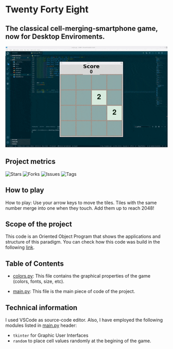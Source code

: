 # Twenty Forty Eight

## The classical cell-merging-smartphone game, now for Desktop Enviroments.

![Demo](/Media/demo.gif)

## Project metrics

![Stars](https://img.shields.io/github/stars/Meluiscruz/Twenty_Forty_Eight.svg)
![Forks](https://img.shields.io/github/forks/Meluiscruz/Twenty_Forty_Eight.svg)
![Issues](https://img.shields.io/github/issues/Meluiscruz/Twenty_Forty_Eight.svg)
![Tags](https://img.shields.io/github/tag/Meluiscruz/Twenty_Forty_Eight.svg)

## How to play

How to play: Use your arrow keys to move the tiles. Tiles with the same number merge into one when they touch. Add them up to reach 2048!

## Scope of the project

This code is an Oriented Object Program that shows the applications and structure of this paradigm. You can check how this code was build in the following [link](https://www.youtube.com/watch?v=b4XP2IcI-Bg&t=437s "How to code 2048 in 20 minutes").

## Table of Contents

- [colors.py](https://github.com/Meluiscruz/Twenty_Forty_Eight/blob/master/colors.py "colors.py"): This file contains the graphical properties of the game (colors, fonts, size, etc).

- [main.py](https://github.com/Meluiscruz/Twenty_Forty_Eight/blob/master/main.py "main.py"): This file is the main piece of code of the project.

## Technical information

I used VSCode as source-code editor. Also, I have employed the following modules listed in [main.py](https://github.com/Meluiscruz/Twenty_Forty_Eight/blob/master/main.py "main.py") header:

- ```tkinter``` for Graphic User Interfaces
- ```random``` to place cell values randomly at the begining of the game.
